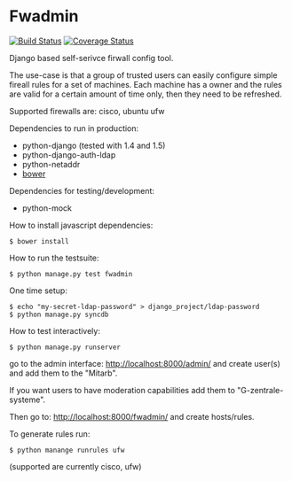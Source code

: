 Fwadmin
=======
[![Build Status](https://travis-ci.org/ZIMK/fwadmin.png)](https://travis-ci.org/ZIMK/fwadmin)
[![Coverage Status](https://coveralls.io/repos/ZIMK/fwadmin/badge.png?branch=master)](https://coveralls.io/r/ZIMK/fwadmin)

Django based self-serivce firwall config tool.

The use-case is that a group of trusted users can easily configure
simple fireall rules for a set of machines. Each machine has a owner
and the rules are valid for a certain amount of time only, then they
need to be refreshed.

Supported firewalls are: cisco, ubuntu ufw

Dependencies to run in production:
 - python-django (tested with 1.4 and 1.5)
 - python-django-auth-ldap
 - python-netaddr
 - [bower](https://github.com/twitter/bower)

Dependencies for testing/development:
 - python-mock

How to install javascript dependencies:
```
$ bower install
```

How to run the testsuite:
```
$ python manage.py test fwadmin
```

One time setup:
```
$ echo "my-secret-ldap-password" > django_project/ldap-password
$ python manage.py syncdb
```

How to test interactively:
```
$ python manage.py runserver
```

go to the admin interface:
 [http://localhost:8000/admin/]()
and create user(s) and add them to
the "Mitarb".

If you want users to have moderation capabilities
add them to "G-zentrale-systeme".

Then go to:
 [http://localhost:8000/fwadmin/]()
and create hosts/rules.

To generate rules run:
```
$ python manange runrules ufw
```
(supported are currently cisco, ufw)
